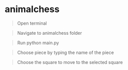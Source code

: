 # animalchess

>Open terminal

>Navigate to animalchess folder

>Run python main.py

>Choose piece by typing the name of the piece

>Choose the square to move to the selected square